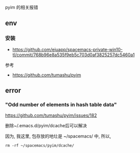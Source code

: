 
pyim 的相关报错

## env

### 安装 ###

- https://github.com/eiuapp/spacemacs-private-win10-tl/commit/768b96e8a535f9eb5c703d0af3825257dc5460a1

参考

- https://github.com/tumashu/pyim

## error

### "Odd number of elements in hash table data"

https://github.com/tumashu/pyim/issues/182


删除~/.emacs.d/pyim/dcache后可以解决

因为, 我这里, 包存放的地圵是 ~/spacemacs/ 中, 所以,

`rm -rf ~/spacemacs/pyim/dcache/` 

